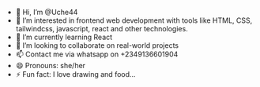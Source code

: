 - 👋 Hi, I’m @Uche44
- 👀 I’m interested in frontend web development with tools like HTML, CSS, tailwindcss, javascript, react and other technologies.
- 🌱 I’m currently learning React
- 💞️ I’m looking to collaborate on real-world projects
- 📫 Contact me via whatsapp on +2349136601904
- 😄 Pronouns: she/her
- ⚡ Fun fact: I love drawing and food...

<!---
Uche44/Uche44 is a ✨ special ✨ repository because its `README.md` (this file) appears on your GitHub profile.
You can click the Preview link to take a look at your changes.
--->
